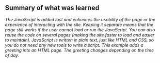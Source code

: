 ## Summary of what was learned

*The JavaScript is added last and enhances the usability of the page or the experience of interacting with the site. Keeping it separate means that the page still works if the user cannot load or run the JavaScript. You can also reuse the code on several pages (making the site faster to load and easier to maintain).*
*JavaScript is written in plain text, just like HTML and CSS, so you do not need any new tools to write a script. This example adds a greeting into an HTML page. The greeting changes depending on the time of day.*

